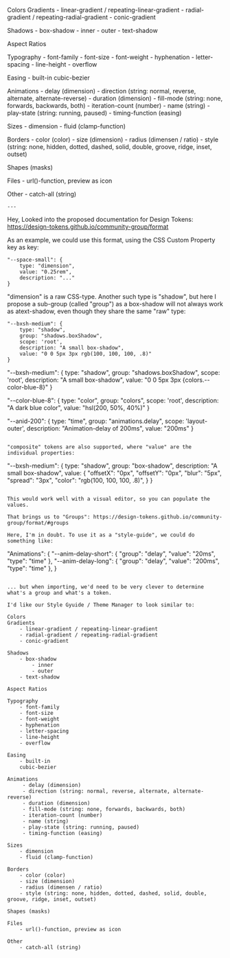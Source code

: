 Colors
Gradients
	- linear-gradient / repeating-linear-gradient
	- radial-gradient / repeating-radial-gradient
	- conic-gradient

Shadows
	- box-shadow
		- inner
		- outer
	- text-shadow

Aspect Ratios

Typography
	- font-family
	- font-size
	- font-weight
	- hyphenation
	- letter-spacing
	- line-height
	- overflow

Easing
	- built-in
	cubic-bezier

Animations
	 - delay (dimension)
	 - direction (string: normal, reverse, alternate, alternate-reverse)
	 - duration (dimension)
	 - fill-mode (string: none, forwards, backwards, both)
	 - iteration-count (number)
	 - name (string)
	 - play-state (string: running, paused)
	 - timing-function (easing)

Sizes
	- dimension
	- fluid (clamp-function)

Borders
	- color (color) 
	- size (dimension)
	- radius (dimensen / ratio)
	- style (string: none, hidden, dotted, dashed, solid, double, groove, ridge, inset, outset)

Shapes (masks)

Files
	- url()-function, preview as icon

Other
	- catch-all (string)

	---


Hey,
Looked into the proposed documentation for Design Tokens: https://design-tokens.github.io/community-group/format

As an example, we could use this format, using the CSS Custom Property key as key:

```
"--space-small": {
	type: "dimension",
	value: "0.25rem",
	description: "..."
}
```

"dimension" is a raw CSS-type. Another such type is "shadow", but here I propose a sub-group (called "group") as a box-shadow will not always work as atext-shadow, even though they share the same "raw" type:

```
"--bxsh-medium": {
	type: "shadow",
	group: "shadows.boxShadow",
	scope: 'root',
	description: "A small box-shadow",
	value: "0 0 5px 3px rgb(100, 100, 100, .8)"
}
```

"--bxsh-medium": {
	type: "shadow",
	group: "shadows.boxShadow",
	scope: 'root',
	description: "A small box-shadow",
	value: "0 0 5px 3px {colors.--color-blue-8}"
}

"--color-blue-8": {
	type: "color",
	group: "colors",
	scope: 'root',
	description: "A dark blue color",
	value: "hsl(200, 50%, 40%)"
}

"--anid-200": {
	type: "time",
	group: "animations.delay",
	scope: 'layout-outer',
	description: "Animation-delay of 200ms",
	value: "200ms"
}
```

"composite" tokens are also supported, where "value" are the individual properties:

```
"--bxsh-medium": {
	type: "shadow",
	group: "box-shadow",
	description: "A small box-shadow",
	value: {
		"offsetX": "0px",
		"offsetY": "0px",
		"blur": "5px",
		"spread": "3px",
		"color": "rgb(100, 100, 100, .8)",
	}
}
```

This would work well with a visual editor, so you can populate the values.

That brings us to "Groups": https://design-tokens.github.io/community-group/format/#groups

Here, I'm in doubt. To use it as a "style-guide", we could do something like:

```
"Animations": {
	"--anim-delay-short": {
		"group": "delay",
		"value": "20ms",
		"type": "time"
	},
		"--anim-delay-long": {
		"group": "delay",
		"value": "200ms",
		"type": "time"
	},
}
```

... but when importing, we'd need to be very clever to determine what's a group and what's a token.

I'd like our Style Gyuide / Theme Manager to look similar to:

Colors
Gradients
	- linear-gradient / repeating-linear-gradient
	- radial-gradient / repeating-radial-gradient
	- conic-gradient

Shadows
	- box-shadow
		- inner
		- outer
	- text-shadow

Aspect Ratios

Typography
	- font-family
	- font-size
	- font-weight
	- hyphenation
	- letter-spacing
	- line-height
	- overflow

Easing
	- built-in
	cubic-bezier

Animations
	 - delay (dimension)
	 - direction (string: normal, reverse, alternate, alternate-reverse)
	 - duration (dimension)
	 - fill-mode (string: none, forwards, backwards, both)
	 - iteration-count (number)
	 - name (string)
	 - play-state (string: running, paused)
	 - timing-function (easing)

Sizes
	- dimension
	- fluid (clamp-function)

Borders
	- color (color) 
	- size (dimension)
	- radius (dimensen / ratio)
	- style (string: none, hidden, dotted, dashed, solid, double, groove, ridge, inset, outset)

Shapes (masks)

Files
	- url()-function, preview as icon

Other
	- catch-all (string)